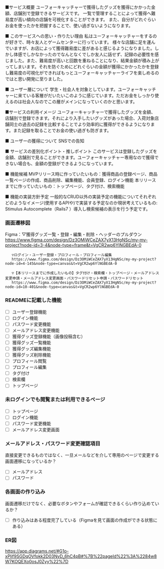 ■サービス概要
ユーフォーキャッチャーで獲得したグッズを獲得にかかった金額、店舗別で登録できるサービスです。
一覧で管理することによって獲得へ難易度が高い傾向の店舗を可視化することができます。
また、自分がどれぐらいお金を使ったかを把握することで、使い過ぎないようになります。

■ このサービスへの思い・作りたい理由
私はユーフォーキャッチャーをするのが好きで、時々友人とゲームセンターに行っています。
様々な店舗に足を運んでいますが、お店によって獲得難易度に差があると感じるようになりました。しかし体感でしかなかったのでなんとなくでしか友人に話せず、記録の必要性を感じました。また、難易度が高いと回数を重ねることになり、結果金額が積み上がってしまいます。それを防ぐためにどれぐらいの金額が獲得にかかったかを登録し難易度の可視化ができればもっとユーフォーキャッチャーライフを楽しめるのではと思い開発に至りました。

■ ユーザー層について
学生・社会人を対象としています。ユーフォーキャッチャーに来ている客層がだいたいこのように感じています。ただお金をしっかり使えるのは社会人なのでこの層がメインになっていくのかと思います。

■サービスの利用イメージ
ユーフォーキャッチャーで獲得したグッズを金額、店舗別で登録できます。それにより入手したいグッズがあった場合、入荷対象店舗同士の過去の記録を比較することでより効率的に獲得ができるようになります。また記録を取ることでお金の使い過ぎも防ぎます。

■ ユーザーの獲得について
SNSでの告知

■ サービスの差別化ポイント・推しポイント
このサービスは登録したグッズを金額、店舗別で見ることができます。ユーフォーキャッチャー専用なので獲得できない場合も、金額の登録ができるようになっています。


■ 機能候補
MVPリリース時に作っていたいもの：獲得商品の登録ページ、商品一覧ページの作成、商品削除、編集機能、会員登録、ログイン機能
本リリースまでに作っていたいもの：トップページ、タグ付け、検索機能

■ 機能の実装方針予定
一般的なCRUD以外の実装予定の機能についてそれぞれどのようなイメージ(使用するAPIや)で実装する予定なのか現状考えているもの:
Stimulus Autocomplete（Rails7 ）導入し検索候補の表示を行う予定です。

### 画面遷移図
Figma：▽獲得グッズ一覧・登録・編集・削除・ヘッダーのプルダウン
       https://www.figma.com/design/Dz3OMiWCeZAX7yX13HgNSc/my-my-project?node-id=3-4&node-type=frame&t=VgCR2wp6YlNGBEdA-0

       ▽ログイン・ユーザー登録・プロフィール・プロフィール編集
       https://www.figma.com/design/Dz3OMiWCeZAX7yX13HgNSc/my-my-project?node-id=4-145&node-type=canvas&t=VgCR2wp6YlNGBEdA-0

       ▽【本リリースまでに作成したいもの】タグ付け・検索欄・トップページ・メールアドレス変更申請・メールアドレス変更画面・パスワードリセット申請・パスワードリセット
       https://www.figma.com/design/Dz3OMiWCeZAX7yX13HgNSc/my-my-project?node-id=10-401&node-type=canvas&t=VgCR2wp6YlNGBEdA-0

### READMEに記載した機能
- [ ] ユーザー登録機能
- [ ] ログイン機能
- [ ] パスワード変更機能
- [ ] メールアドレス変更機能
- [ ] 獲得グッズ登録機能（画像投稿含む）
- [ ] 獲得グッズ一覧機能
- [ ] 獲得グッズ編集機能
- [ ] 獲得グッズ削除機能
- [ ] プロフィール閲覧
- [ ] プロフィール編集
- [ ] タグ付け
- [ ] 検索欄
- [ ] トップページ

### 未ログインでも閲覧または利用できるページ
- [ ] トップページ
- [ ] ログイン機能
- [ ] パスワード変更機能
- [ ] メールアドレス変更画面

### メールアドレス・パスワード変更確認項目
直接変更できるものではなく、一旦メールなどを介して専用のページで変更する画面遷移になっているか？
- [ ] メールアドレス
- [ ] パスワード

### 各画面の作り込み
画面遷移だけでなく、必要なボタンやフォームが確認できるくらい作り込めているか？
- [ ] 作り込みはある程度完了している（Figmaを見て画面の作成ができる状態にある）

### ER図
https://app.diagrams.net/#G1o-xPlif9SGDqOVfokk2D03NvD_6hC4pB#%7B%22pageId%22%3A%2284w8W7KOQEXo0osJ0Zyy%22%7D